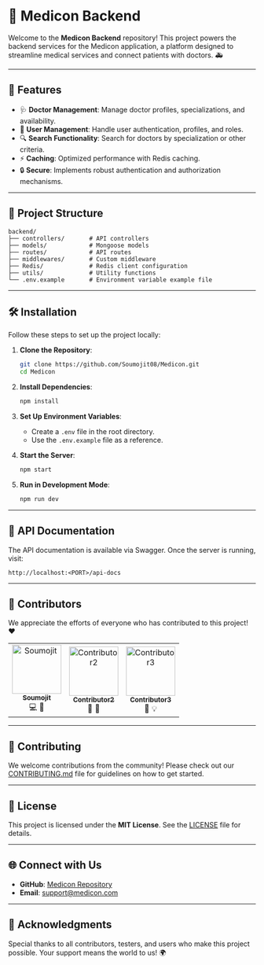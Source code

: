 # 🌟 Medicon Backend

Welcome to the **Medicon Backend** repository! This project powers the backend services for the Medicon application, a platform designed to streamline medical services and connect patients with doctors. 🚑

---

## 🚀 Features

- 🩺 **Doctor Management**: Manage doctor profiles, specializations, and availability.
- 👥 **User Management**: Handle user authentication, profiles, and roles.
- 🔍 **Search Functionality**: Search for doctors by specialization or other criteria.
- ⚡ **Caching**: Optimized performance with Redis caching.
- 🔒 **Secure**: Implements robust authentication and authorization mechanisms.

---

## 📂 Project Structure

```plaintext
backend/
├── controllers/       # API controllers
├── models/            # Mongoose models
├── routes/            # API routes
├── middlewares/       # Custom middleware
├── Redis/             # Redis client configuration
├── utils/             # Utility functions
└── .env.example       # Environment variable example file
```

---

## 🛠️ Installation

Follow these steps to set up the project locally:

1. **Clone the Repository**:
   ```bash
   git clone https://github.com/Soumojit08/Medicon.git
   cd Medicon
   ```

2. **Install Dependencies**:
   ```bash
   npm install
   ```

3. **Set Up Environment Variables**:
   - Create a `.env` file in the root directory.
   - Use the `.env.example` file as a reference.

4. **Start the Server**:
   ```bash
   npm start
   ```

5. **Run in Development Mode**:
   ```bash
   npm run dev
   ```

---

## 📖 API Documentation

The API documentation is available via Swagger. Once the server is running, visit:

```
http://localhost:<PORT>/api-docs
```

---

## 🤝 Contributors

We appreciate the efforts of everyone who has contributed to this project! ❤️

<table>
  <tr>
    <td align="center">
      <a href="https://github.com/Soumojit08">
        <img src="https://avatars.githubusercontent.com/u/12345678?v=4" width="100px;" alt="Soumojit"/>
        <br />
        <sub><b>Soumojit</b></sub>
      </a>
      <br />
      💻 🚀
    </td>
    <td align="center">
      <a href="https://github.com/Contributor2">
        <img src="https://avatars.githubusercontent.com/u/87654321?v=4" width="100px;" alt="Contributor2"/>
        <br />
        <sub><b>Contributor2</b></sub>
      </a>
      <br />
      🐛 📖
    </td>
    <td align="center">
      <a href="https://github.com/Contributor3">
        <img src="https://avatars.githubusercontent.com/u/11223344?v=4" width="100px;" alt="Contributor3"/>
        <br />
        <sub><b>Contributor3</b></sub>
      </a>
      <br />
      🔧 💡
    </td>
  </tr>
</table>

---

## 📝 Contributing

We welcome contributions from the community! Please check out our [CONTRIBUTING.md](./CONTRIBUTING.md) file for guidelines on how to get started.

---

## 📜 License

This project is licensed under the **MIT License**. See the [LICENSE](./LICENSE) file for details.

---

## 🌐 Connect with Us

- **GitHub**: [Medicon Repository](https://github.com/Soumojit08/Medicon)
- **Email**: support@medicon.com

---

## 🎉 Acknowledgments

Special thanks to all contributors, testers, and users who make this project possible. Your support means the world to us! 🌍